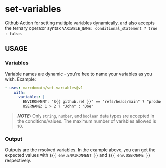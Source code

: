 # set-variables

Github Action for setting multiple variables dynamically, and also accepts the ternary operator syntax `VARIABLE_NAME: conditional_statement ? true : false`.

## USAGE

### Variables

Variable names are dynamic - you're free to name your variables as you wish. Example:

```yaml
- uses: marcdomain/set-variables@v1
    with:
      variables: |
        ENVIRONMENT: "${{ github.ref }}" == "refs/heads/main" ? "production" : "staging"
        USERNAME: 1 > 2 ? "John" : "Doe"
```

> **_NOTE:_** Only `string`, `number`, and `boolean` data types are accepted in the conditions/values. The maximum number of variables allowed is 10.

### Output

Outputs are the resolved variables. In the example above, you can get the expected values with `${{ env.ENVIRONMENT }}` and `${{ env.USERNAME }}` respectively.
